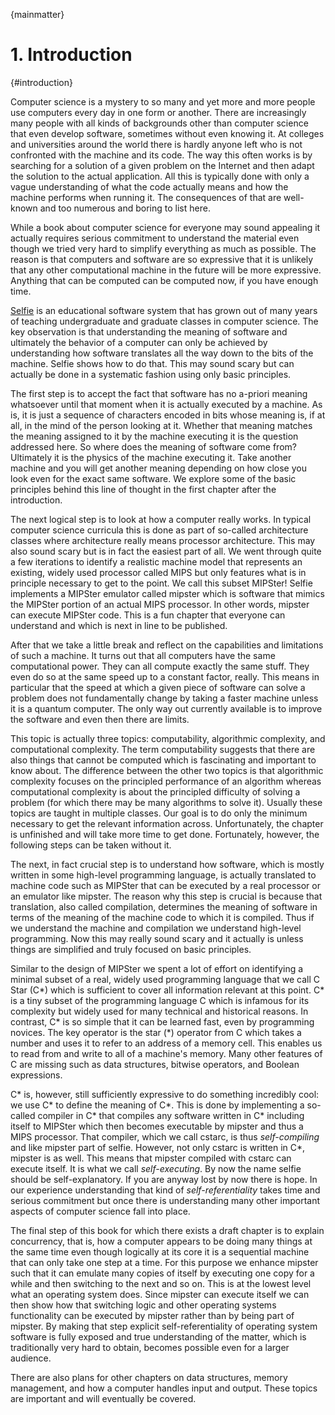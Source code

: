 {mainmatter}

# 1. Introduction

{#introduction}

Computer science is a mystery to so many and yet more and more people use computers every day in one form or another. There are increasingly many people with all kinds of backgrounds other than computer science that even develop software, sometimes without even knowing it. At colleges and universities around the world there is hardly anyone left who is not confronted with the machine and its code. The way this often works is by searching for a solution of a given problem on the Internet and then adapt the solution to the actual application. All this is typically done with only a vague understanding of what the code actually means and how the machine performs when running it. The consequences of that are well-known and too numerous and boring to list here.

While a book about computer science for everyone may sound appealing it actually requires serious commitment to understand the material even though we tried very hard to simplify everything as much as possible. The reason is that computers and software are so expressive that it is unlikely that any other computational machine in the future will be more expressive. Anything that can be computed can be computed now, if you have enough time.

[Selfie](http://selfie.cs.uni-salzburg.at "Selfie") is an educational software system that has grown out of many years of teaching undergraduate and graduate classes in computer science. The key observation is that understanding the meaning of software and ultimately the behavior of a computer can only be achieved by understanding how software translates all the way down to the bits of the machine. Selfie shows how to do that. This may sound scary but can actually be done in a systematic fashion using only basic principles.

The first step is to accept the fact that software has no a-priori meaning whatsoever until that moment when it is actually executed by a machine. As is, it is just a sequence of characters encoded in bits whose meaning is, if at all, in the mind of the person looking at it. Whether that meaning matches the meaning assigned to it by the machine executing it is the question addressed here. So where does the meaning of software come from? Ultimately it is the physics of the machine executing it. Take another machine and you will get another meaning depending on how close you look even for the exact same software. We explore some of the basic principles behind this line of thought in the first chapter after the introduction.

The next logical step is to look at how a computer really works. In typical computer science curricula this is done as part of so-called architecture classes where architecture really means processor architecture. This may also sound scary but is in fact the easiest part of all. We went through quite a few iterations to identify a realistic machine model that represents an existing, widely used processor called MIPS but only features what is in principle necessary to get to the point. We call this subset MIPSter! Selfie implements a MIPSter emulator called mipster which is software that mimics the MIPSter portion of an actual MIPS processor. In other words, mipster can execute MIPSter code. This is a fun chapter that everyone can understand and which is next in line to be published.

After that we take a little break and reflect on the capabilities and limitations of such a machine. It turns out that all computers have the same computational power. They can all compute exactly the same stuff. They even do so at the same speed up to a constant factor, really. This means in particular that the speed at which a given piece of software can solve a problem does not fundamentally change by taking a faster machine unless it is a quantum computer. The only way out currently available is to improve the software and even then there are limits.

This topic is actually three topics: computability, algorithmic complexity, and computational complexity. The term computability suggests that there are also things that cannot be computed which is fascinating and important to know about. The difference between the other two topics is that algorithmic complexity focuses on the principled performance of an algorithm whereas computational complexity is about the principled difficulty of solving a problem (for which there may be many algorithms to solve it). Usually these topics are taught in multiple classes. Our goal is to do only the minimum necessary to get the relevant information across. Unfortunately, the chapter is unfinished and will take more time to get done. Fortunately, however, the following steps can be taken without it.

The next, in fact crucial step is to understand how software, which is mostly written in some high-level programming language, is actually translated to machine code such as MIPSter that can be executed by a real processor or an emulator like mipster. The reason why this step is crucial is because that translation, also called compilation, determines the meaning of software in terms of the meaning of the machine code to which it is compiled. Thus if we understand the machine and compilation we understand high-level programming. Now this may really sound scary and it actually is unless things are simplified and truly focused on basic principles.

Similar to the design of MIPSter we spent a lot of effort on identifying a  minimal subset of a real, widely used programming language that we call C Star (C\*) which is sufficient to cover all information relevant at this point. C\* is a tiny subset of the programming language C which is infamous for its complexity but widely used for many technical and historical reasons. In contrast, C\* is so simple that it can be learned fast, even by programming novices. The key operator is the star (\*) operator from C which takes a number and uses it to refer to an address of a memory cell. This enables us to read from and write to all of a machine's memory. Many other features of C are missing such as data structures, bitwise operators, and Boolean expressions.

C\* is, however, still sufficiently expressive to do something incredibly cool: we use C\* to define the meaning of C\*. This is done by implementing a so-called compiler in C\* that compiles any software written in C\* including itself to MIPSter which then becomes executable by mipster and thus a MIPS processor. That compiler, which we call cstarc, is thus *self-compiling* and like mipster part of selfie. However, not only cstarc is written in C\*, mipster is as well. This means that mipster compiled with cstarc can execute itself. It is what we call *self-executing*. By now the name selfie should be self-explanatory. If you are anyway lost by now there is hope. In our experience understanding that kind of *self-referentiality* takes time and serious commitment but once there is understanding many other important aspects of computer science fall into place.

The final step of this book for which there exists a draft chapter is to explain concurrency, that is, how a computer appears to be doing many things at the same time even though logically at its core it is a sequential machine that can only take one step at a time. For this purpose we enhance mipster such that it can emulate many copies of itself by executing one copy for a while and then switching to the next and so on. This is at the lowest level what an operating system does. Since mipster can execute itself we can then show how that switching logic and other operating systems functionality can be executed by mipster rather than by being part of mipster. By making that step explicit self-referentiality of operating system software is fully exposed and true understanding of the matter, which is traditionally very hard to obtain, becomes possible even for a larger audience.

There are also plans for other chapters on data structures, memory management, and how a computer handles input and output. These topics are important and will eventually be covered.